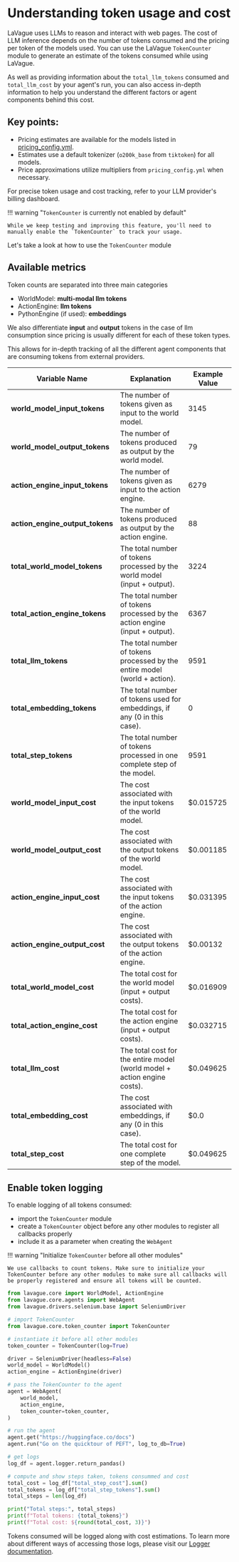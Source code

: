 # Understanding token usage and cost

LaVague uses LLMs to reason and interact with web pages. The cost of LLM inference depends on the number of tokens consumed and the pricing per token of the models used. You can use the LaVague `TokenCounter` module to generate an estimate of the tokens consumed while using LaVague.

As well as providing information about the `total_llm_tokens` consumed and `total_llm_cost` by your agent's run, you can also access in-depth information to help you understand the different factors or agent components behind this cost.

## Key points:

- Pricing estimates are available for the models listed in [pricing_config.yml](https://github.com/lavague-ai/LaVague/blob/main/lavague-core/lavague/core/utilities/pricing_config.yml).
- Estimates use a default tokenizer (`o200k_base` from `tiktoken`) for all models.
- Price approximations utilize multipliers from `pricing_config.yml` when necessary.

For precise token usage and cost tracking, refer to your LLM provider's billing dashboard.

!!! warning "`TokenCounter` is currently not enabled by default"

    While we keep testing and improving this feature, you'll need to manually enable the `TokenCounter` to track your usage.

Let's take a look at how to use the `TokenCounter` module

## Available metrics

Token counts are separated into three main categories

- WorldModel: **multi-modal llm tokens**
- ActionEngine: **llm tokens**
- PythonEngine (if used): **embeddings**

We also differentiate **input** and **output** tokens in the case of llm consumption since pricing is usually different for each of these token types. 

This allows for in-depth tracking of all the different agent components that are consuming tokens from external providers. 

| **Variable Name**                  | **Explanation**                                                            | **Example Value** |
|------------------------------------|----------------------------------------------------------------------------|-------------------|
| **world_model_input_tokens**       | The number of tokens given as input to the world model.                     | 3145              |
| **world_model_output_tokens**      | The number of tokens produced as output by the world model.                 | 79                |
| **action_engine_input_tokens**     | The number of tokens given as input to the action engine.                   | 6279              |
| **action_engine_output_tokens**    | The number of tokens produced as output by the action engine.               | 88                |
| **total_world_model_tokens**       | The total number of tokens processed by the world model (input + output).   | 3224              |
| **total_action_engine_tokens**     | The total number of tokens processed by the action engine (input + output). | 6367              |
| **total_llm_tokens**               | The total number of tokens processed by the entire model (world + action).  | 9591              |
| **total_embedding_tokens**         | The total number of tokens used for embeddings, if any (0 in this case).    | 0                 |
| **total_step_tokens**              | The total number of tokens processed in one complete step of the model.     | 9591              |
| **world_model_input_cost**         | The cost associated with the input tokens of the world model.               | $0.015725         |
| **world_model_output_cost**        | The cost associated with the output tokens of the world model.              | $0.001185         |
| **action_engine_input_cost**       | The cost associated with the input tokens of the action engine.             | $0.031395         |
| **action_engine_output_cost**      | The cost associated with the output tokens of the action engine.            | $0.00132          |
| **total_world_model_cost**         | The total cost for the world model (input + output costs).                  | $0.016909         |
| **total_action_engine_cost**       | The total cost for the action engine (input + output costs).                | $0.032715         |
| **total_llm_cost**                 | The total cost for the entire model (world model + action engine costs).    | $0.049625         |
| **total_embedding_cost**           | The cost associated with embeddings, if any (0 in this case).               | $0.0              |
| **total_step_cost**                | The total cost for one complete step of the model.                          | $0.049625         |


## Enable token logging

To enable logging of all tokens consumed:

- import the `TokenCounter` module
- create a `TokenCounter` object before any other modules to register all callbacks properly
- include it as a parameter when creating the `WebAgent`

!!! warning "Initialize `TokenCounter` before all other modules"

    We use callbacks to count tokens. Make sure to initialize your TokenCounter before any other modules to make sure all callbacks will be properly registered and ensure all tokens will be counted.


```python
from lavague.core import WorldModel, ActionEngine
from lavague.core.agents import WebAgent
from lavague.drivers.selenium.base import SeleniumDriver

# import TokenCounter
from lavague.core.token_counter import TokenCounter

# instantiate it before all other modules
token_counter = TokenCounter(log=True)

driver = SeleniumDriver(headless=False)
world_model = WorldModel()
action_engine = ActionEngine(driver)

# pass the TokenCounter to the agent
agent = WebAgent(
    world_model,
    action_engine,
    token_counter=token_counter,
)

# run the agent
agent.get("https://huggingface.co/docs")
agent.run("Go on the quicktour of PEFT", log_to_db=True)

# get logs
log_df = agent.logger.return_pandas()

# compute and show steps taken, tokens consummed and cost
total_cost = log_df["total_step_cost"].sum()
total_tokens = log_df["total_step_tokens"].sum()
total_steps = len(log_df)

print("Total steps:", total_steps)
print(f"Total tokens: {total_tokens}")
print(f"Total cost: ${round(total_cost, 3)}")

```

Tokens consumed will be logged along with cost estimations. To learn more about different ways of accessing those logs, please visit our [Logger documentation](../module-guides/local-log.md).